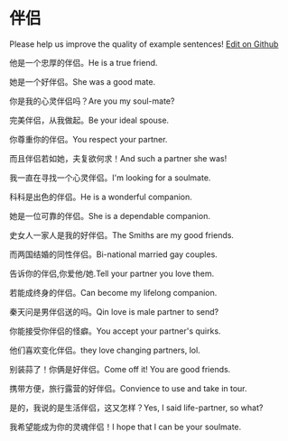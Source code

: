 # 伴侣

Please help us improve the quality of example sentences! [Edit on Github](https://github.com/jiyushe/jiyu-example-sentence-source/blob/main/chinese/banlv.md)

<p><span class="chinese">他是一个忠厚的伴侣。</span><span class="english">He is a true friend.</span></p>

<p><span class="chinese">她是一个好伴侣。</span><span class="english">She was a good mate.</span></p>

<p><span class="chinese">你是我的心灵伴侣吗？</span><span class="english">Are you my soul-mate?</span></p>

<p><span class="chinese">完美伴侣，从我做起。</span><span class="english">Be your ideal spouse.</span></p>

<p><span class="chinese">你尊重你的伴侣。</span><span class="english">You respect your partner.</span></p>

<p><span class="chinese">而且伴侣若如她，夫复欲何求！</span><span class="english">And such a partner she was!</span></p>

<p><span class="chinese">我一直在寻找一个心灵伴侣。</span><span class="english">I'm looking for a soulmate.</span></p>

<p><span class="chinese">科科是出色的伴侣。</span><span class="english">He is a wonderful companion.</span></p>

<p><span class="chinese">她是一位可靠的伴侣。</span><span class="english">She is a dependable companion.</span></p>

<p><span class="chinese">史女人一家人是我的好伴侣。</span><span class="english">The Smiths are my good friends.</span></p>

<p><span class="chinese">而两国结婚的同性伴侣。</span><span class="english">Bi-national married gay couples.</span></p>

<p><span class="chinese">告诉你的伴侣,你爱他/她.</span><span class="english">Tell your partner you love them.</span></p>

<p><span class="chinese">若能成终身的伴侣。</span><span class="english">Can become my lifelong companion.</span></p>

<p><span class="chinese">秦天问是男伴侣送的吗。</span><span class="english">Qin love is male partner to send?</span></p>

<p><span class="chinese">你能接受你伴侣的怪癖。</span><span class="english">You accept your partner's quirks.</span></p>

<p><span class="chinese">他们喜欢变化伴侣。</span><span class="english">they love changing partners, lol.</span></p>

<p><span class="chinese">别装蒜了！你俩是好伴侣。</span><span class="english">Come off it! You are good friends.</span></p>

<p><span class="chinese">携带方便，旅行露营的好伴侣。</span><span class="english">Convience to use and take in tour.</span></p>

<p><span class="chinese">是的，我说的是生活伴侣，这又怎样？</span><span class="english">Yes, I said life-partner, so what?</span></p>

<p><span class="chinese">我希望能成为你的灵魂伴侣！</span><span class="english">I hope that I can be your soulmate.</span></p>

